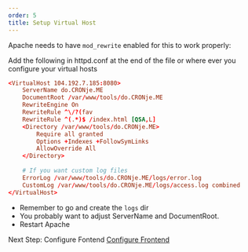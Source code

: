 ```yaml
---
order: 5
title: Setup Virtual Host
---
```

<script type="text/javascript">(function(w,s){var e=document.createElement("script");e.type="text/javascript";e.async=true;e.src="https://cdn.pagesense.io/js/webally/f2527eebee974243853bcd47b32631f4.js";var x=document.getElementsByTagName("script")[0];x.parentNode.insertBefore(e,x);})(window,"script");</script>

Apache needs to have `mod_rewrite` enabled for this to work properly:

Add the following in httpd.conf at the end of the file or where ever you configure your virtual hosts

```conf
<VirtualHost 104.192.7.185:8080>
    ServerName do.CRONje.ME
    DocumentRoot /var/www/tools/do.CRONje.ME
    RewriteEngine On
 	RewriteRule ^\/?(fav
    RewriteRule ^(.*)$ /index.html [QSA,L]
    <Directory /var/www/tools/do.CRONje.ME>
	    Require all granted
        Options +Indexes +FollowSymLinks
        AllowOverride All
    </Directory>
    
    # If you want custom log files
    ErrorLog /var/www/tools/do.CRONje.ME/logs/error.log
    CustomLog /var/www/tools/do.CRONje.ME/logs/access.log combined
</VirtualHost>
```

- Remember to go and create the `logs` dir
- You probably want to adjust ServerName and DocumentRoot.
- Restart Apache

Next Step: Configure Fontend [Configure Frontend](vikunjaConfigureFrontend.md)